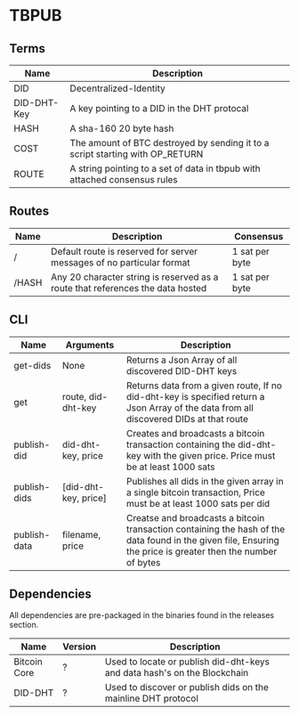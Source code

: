# TBPUB

## Terms
| Name | Description |
|------|-------------|
| DID | Decentralized-Identity |
| DID-DHT-Key | A key pointing to a DID in the DHT protocal |
| HASH | A sha-160 20 byte hash |
| COST | The amount of BTC destroyed by sending it to a script starting with OP_RETURN |
| ROUTE | A string pointing to a set of data in tbpub with attached consensus rules |

## Routes
| Name | Description | Consensus |
|------|-------------|-----------|
| / | Default route is reserved for server messages of no particular format | 1 sat per byte |
| /HASH | Any 20 character string is reserved as a route that references the data hosted | 1 sat per byte |

## CLI
| Name | Arguments | Description |
|------|-----------|-------------|
| get-dids | None | Returns a Json Array of all discovered DID-DHT keys |
| get | route, did-dht-key | Returns data from a given route, If no did-dht-key is specified return a Json Array of the data from all discovered DIDs at that route |
| publish-did | did-dht-key, price | Creates and broadcasts a bitcoin transaction containing the did-dht-key with the given price. Price must be at least 1000 sats |
| publish-dids | [did-dht-key, price] | Publishes all dids in the given array in a single bitcoin transaction, Price must be at least 1000 sats per did |
| publish-data | filename, price | Creatse and broadcasts a bitcoin transaction containing the hash of the data found in the given file, Ensuring the price is greater then the number of bytes |

## Dependencies
All dependencies are pre-packaged in the binaries found in the releases section.

| Name | Version | Description |
|------|---------|-------------|
| Bitcoin Core | ? | Used to locate or publish did-dht-keys and data hash's on the Blockchain |
| DID-DHT | ? | Used to discover or publish dids on the mainline DHT protocol |
